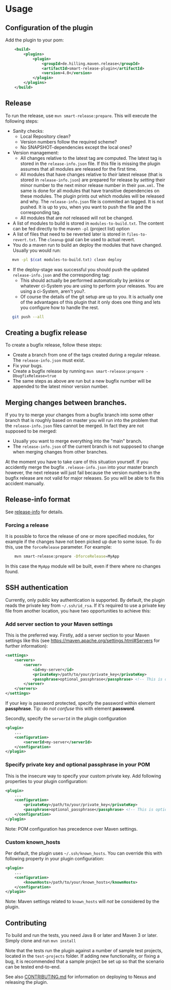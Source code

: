 # Usage

## Configuration of the plugin

Add the plugin to your pom:

```xml
    <build>
        <plugins>
            <plugin>
                <groupId>de.hilling.maven.release</groupId>
                <artifactId>smart-release-plugin</artifactId>
                <version>4.0</version>
            </plugin>
        </plugins>
    </build>
```

## Release

To run the release, use `mvn smart-release:prepare`. This will execute the following steps:

* Sanity checks:
    * Local Repository clean?
    * Version numbers follow the required scheme?
    * No SNAPSHOT-dependencies except the local ones?
* Version management:
    * All changes relative to the latest tag are computed. The latest tag is stored in the `release-info.json` file.
If this file is missing the plugin assumes that all modules are released for the first time.
    * All modules that have changes relative to _their_ latest release (that is stored in `release-info.json`) are
prepared for release by _setting_ their minor number to the next minor release number in their `pom.xml`.
The same is done for all modules
that have transitive dependencies on these modules. The plugin prints out which modules will be released and why.
The `release-info.json` file is commited an tagged. It is not pushed. It is up to you, when you want to push the file
and the corresponding tag.
    * All modules that are _not_ released will not be changed.
* A list of modules to build is stored in `modules-to-build.txt`. The content can be fed directly to the maven `-pl`
(project list) option
* A list of files that need to be reverted later is stored in `files-to-revert.txt`. The `cleanup` goal can be used
to actual revert.
* You do a maven run to build an deploy the modules that have changed. Usually you would run:

```bash
   mvn -pl $(cat modules-to-build.txt) clean deploy
```

* If the deploy-stage was successful you should push the updated `release-info.json` and the corresponding tag:
    * This should actually be performed automatically by jenkins or whatever ci-System you are using to perform your
releases. You are using a ci-System, aren't you?.
    * Of course the details of the git setup are up to you. It is actually one of the advantages of this plugin that it
only does one thing and lets you configure how to handle the rest.

```bash
   git push --all
```

## Creating a bugfix release

To create a bugfix release, follow these steps:

* Create a branch from one of the tags created during a regular release. The `release-info.json` must exist.
* Fix your bugs.
* Create a bugfix release by running `mvn smart-release:prepare -DbugfixRelease=true`
* The same steps as above are run but a new bugfix number will be appended to the latest minor version number.

## Merging changes between branches.

If you try to merge your changes from a bugfix branch into some other branch that is roughly based on master you will
run into the problem that the `release-info.json` files cannot be merged. In fact they are not supposed to be merged:

* Usually you want to merge everything into the "main" branch.
* The `release-info.json` of the current branch is not supposed to change when merging changes from other branches.

At the moment you have to take care of this situation yourself. If you accidently merge the bugfix `.release-info.json`
into your master branch however, the next release will just fail because the version numbers in the bugfix release
are not valid for major releases. So you will be able to fix this accident manually.

## Release-info format

See [release-info]() for details.

### Forcing a release

It is possible to force the release of one or more specified modules, for example if the changes have not been picked up due to some issue.
To do this, use the `forceRelease` parameter. For example:

```bash
	mvn smart-release:prepare -DforceRelease=MyApp
```

In this case the `MyApp` module will be built, even if there where no changes found.

## SSH authentication

Currently, only public key authentication is supported. By default, the plugin reads the private key from `~/.ssh/id_rsa`.
If it's required to use a private key file from another location, you have two opportunities to achieve this:

### Add server section to your Maven settings

This is the preferred way. Firstly, add a server section to your Maven settings 
like this (see <https://maven.apache.org/settings.html#Servers> for further information):

```xml
<settings>
    <servers>
        <server>
            <id>my-server</id>
            <privateKey>/path/to/your/private_key</privateKey>
            <passphrase>optional_passphrase</passphrase> <!-- This is optional -->
        </server>
    </servers>
</settings>
```
	
If your key is password protected, specify the password within element **passphrase**. Tip: do _not confuse_ this with element **password**.

Secondly, specify the `serverId` in the plugin configuration
	
```xml
<plugin>
    ...
    <configuration>
        <serverId>my-server</serverId>
    </configuration>
</plugin>	
```

### Specify private key and optional passphrase in your POM

This is the insecure way to specify your custom private key. Add following properties to your plugin configuration:

```xml
<plugin>
    ...
    <configuration>
        <privateKey>/path/to/your/private_key</privateKey>
        <passphrase>optional_passphrase</passphrase> <!-- This is optional -->
    </configuration>
</plugin>
```

Note: POM configuration has precedence over Maven settings.
	
### Custom known_hosts

Per default, the plugin uses `~/.ssh/known_hosts`. You can override this with following property in
your plugin configuration:

```xml
<plugin>
    ...
    <configuration>
        <knownHosts>/path/to/your/known_hosts</knownHosts>
    </configuration>
</plugin>
```

Note: Maven settings related to `known_hosts` will _not_ be considered by the plugin.

## Contributing

To build and run the tests, you need Java 8 or later and Maven 3 or later. Simply clone and run `mvn install`

Note that the tests run the plugin against a number of sample test projects, located in the `test-projects` folder.
If adding new functionality, or fixing a bug, it is recommended that a sample project be set up so that the scenario
can be tested end-to-end.

See also [CONTRIBUTING.md](CONTRIBUTING.md) for information on deploying to Nexus and releasing the plugin.
